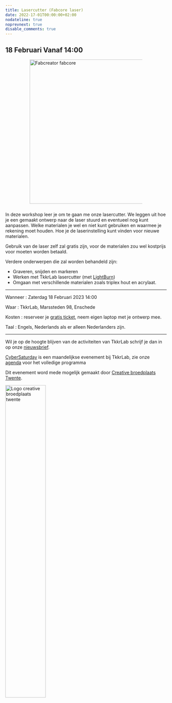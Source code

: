 ```yaml
---
title: Lasercutter (Fabcore laser)
date: 2022-17-01T00:00:00+02:00
nodateline: true
noprevnext: true
disable_comments: true
---
```


## 18 Februari Vanaf 14:00 ##


<div style="margin: 0 15% 5%;">
<img src="/images/fabcreator_fabcore.png" width="450px"  alt="Fabcreator fabcore">
</div>

In deze workshop leer je om te gaan me onze lasercutter. We leggen uit hoe je een gemaakt ontwerp naar de laser stuurd en eventueel nog kunt aanpassen. Welke materialen je wel en niet kunt gebruiken en waarmee je rekening moet houden. Hoe je de laserinstelling kunt vinden voor nieuwe materialen.

Gebruik van de laser zelf zal gratis zijn, voor de materialen zou wel kostprijs voor moeten worden betaald.

Verdere onderwerpen die zal worden behandeld zijn:

 * Graveren, snijden en markeren
 * Werken met TkkrLab lasercutter (met [LightBurn](https://lightburnsoftware.com/))
 * Omgaan met verschillende materialen zoals triplex hout en acrylaat.


<hr>

Wanneer : Zaterdag 18 Februari 2023 14:00

Waar : TkkrLab, Marssteden 98, Enschede

Kosten : reserveer je [gratis ticket](https://tickets.tkkrlab.space/TkkrLab/nwxtb/), neem eigen laptop met je ontwerp mee.

Taal : Engels, Nederlands als er alleen Nederlanders zijn.

<hr>

Wil je op de hoogte blijven van de activiteiten van TkkrLab schrijf je dan in op onze [nieuwsbrief](http://eepurl.com/gLxrLD).


[CyberSaturday](/cybersaturdays/cybersaturday/) is een maandelijkse evenement bij TkkrLab, zie onze [agenda](/agenda/) voor het volledige programma

Dit evenement word mede mogelijk gemaakt door [Creative broedplaats Twente](http://www.creatievebroedplaatsentwente.nl/).

<img width=50% src="/images/Logo-Creatieve-Broedplaatsen-Twente.jpg"  alt="Logo creative broedplaats twente">


